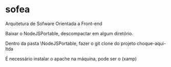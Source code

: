 # sofea
Arquitetura de Sofware Orientada a Front-end

Baixar o NodeJSPortable, descompactar em algum diretório.

Dentro da pasta \NodeJSPortable, fazer o git clone do projeto choque-aqui-ltda

É necessário instalar o apache na máquina, pode ser o (xamp)


